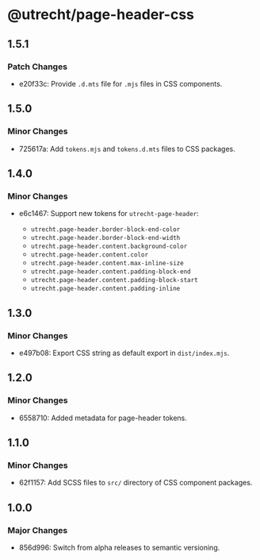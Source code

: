 # @utrecht/page-header-css

## 1.5.1

### Patch Changes

- e20f33c: Provide `.d.mts` file for `.mjs` files in CSS components.

## 1.5.0

### Minor Changes

- 725617a: Add `tokens.mjs` and `tokens.d.mts` files to CSS packages.

## 1.4.0

### Minor Changes

- e6c1467: Support new tokens for `utrecht-page-header`:

  - `utrecht.page-header.border-block-end-color`
  - `utrecht.page-header.border-block-end-width`
  - `utrecht.page-header.content.background-color`
  - `utrecht.page-header.content.color`
  - `utrecht.page-header.content.max-inline-size`
  - `utrecht.page-header.content.padding-block-end`
  - `utrecht.page-header.content.padding-block-start`
  - `utrecht.page-header.content.padding-inline`

## 1.3.0

### Minor Changes

- e497b08: Export CSS string as default export in `dist/index.mjs`.

## 1.2.0

### Minor Changes

- 6558710: Added metadata for page-header tokens.

## 1.1.0

### Minor Changes

- 62f1157: Add SCSS files to `src/` directory of CSS component packages.

## 1.0.0

### Major Changes

- 856d996: Switch from alpha releases to semantic versioning.
